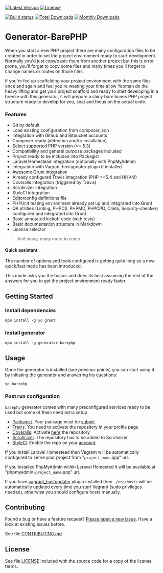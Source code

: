 [![Latest Version](https://img.shields.io/npm/v/generator-barephp.svg?style=flat-square)](https://npmjs.org/package/generator-barephp)
[![License](https://img.shields.io/github/license/juliangut/generator-barephp.svg?style=flat-square)](https://github.com/juliangut/generator-barephp/blob/master/LICENSE)

[![Build status](https://img.shields.io/travis/juliangut/generator-barephp.svg?style=flat-square)](https://travis-ci.org/juliangut/generator-barephp)
[![Total Downloads](https://img.shields.io/npm/dt/generator-barephp.svg?style=flat-square)](https://npmjs.org/package/generator-barephp)
[![Monthly Downloads](https://img.shields.io/npm/dm/generator-barephp.svg?style=flat-square)](https://npmjs.org/package/generator-barephp)

# Generator-BarePHP

When you start a new PHP project there are many configuration files to be created in order to set the project environment ready to start development. Normally you'd just copy/paste them from another project but this is error prone, you'll forget to copy some files and many times you'll forget to change names or routes on those files.

If you're fed up scaffolding your project environment with the same files once and again and feel you're wasting your time allow Yeoman do the heavy lifting and get your project scaffold and ready to start developing in a breeze with this generator, it will prepare a shiny bare bones PHP project structure ready to develop for you, seat and focus on the actual code.

### Features

* Git by default
* Load existing configuration from composer.json
* Integration with Github and Bitbucket accounts
* Composer ready (detection and/or installation)
* Select supported PHP version (>= 5.3)
* Compatibility and general purpose packages included
* Project ready to be included into Packagist
* Laravel Homestead integration (optionally with PhpMyAdmin)
* Integration with Vagrant hostupdater plugin if installed
* Awesome Grunt integration
* Already configured Travis integration (PHP >=5.4 and HHVM)
* Coveralls integration (triggered by Travis)
* Scrutinizer integration
* StyleCI integration
* Editorconfig definitions file
* PHPUnit testing environment already set up and integrated into Grunt
* QA utilities (Linting, PHPCS, PHPMD, PHPCPD, Climb, Security-checker) configured and integrated into Grunt
* Basic annotated kickoff code (with tests)
* Basic documentation structure in Markdown
* License selector

> And many, many more to come

#### Quick assistant

The number of options and tools configured is getting quite long so a new quick/fast mode has been introduced.

This mode asks you the basics and does its best assuming the rest of the answers for you to get the project environment ready faster.

## Getting Started

### Install dependencies

```
npm install -g yo grunt
```

### Install generator

```
npm install -g generator-barephp
```

## Usage

Once the generator is installed (see previous points) you can start using it by initiating the generator and answering his questions:

```
yo barephp
```

### Post run configuration

`barephp` generator comes with many preconfigured services ready to be used but some of them need extra setup

* [Packagist](https://packagist.org). Your package must be [submit](https://packagist.org/packages/submit)
* [Travis](https://travis-ci.org). You need to activate the repository in your profile page
* [Coveralls](https://coveralls.io). Activate [here](https://coveralls.io/repos/new) the repository
* [Scrutinizer](https://scrutinizer-ci.com). The repository has to be added to Scrutinizer
* [StyleCI](https://styleci.io). Enable the repo on your [account](https://styleci.io/account).

If you install Laravel Homestead then Vagrant will be automatically configured to serve your project from "`project_name`.app" url.

If you installed PhpMyAdmin within Laravel Homested it will be available at "phpmyadmin-`project_name`.app" url.

If you have [vagrant_hostupdater](https://github.com/cogitatio/vagrant-hostsupdater) plugin installed then `./etc/hosts` will be automatically updated every time you start Vagrant (sudo privileges needed), otherwise you should configure hosts manually.

## Contributing

Found a bug or have a feature request? [Please open a new issue](https://github.com/juliangut/generator-barephp/issues). Have a look at existing issues before.

See file [CONTRIBUTING.md](https://github.com/juliangut/generator-barephp/blob/master/CONTRIBUTING.md)

## License

See file [LICENSE](https://github.com/juliangut/generator-barephp/blob/master/LICENSE) included with the source code for a copy of the license terms.
